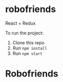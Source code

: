 # robofriends
React + Redux

To run the project:

1. Clone this repo
2. Run `npm install`
3. Run `npm start`
# Robofriends
